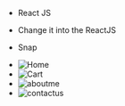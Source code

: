 * React JS 
- Change it into the ReactJS 

* Snap

- ![Home](https://user-images.githubusercontent.com/72404186/205271521-a0c0a5e5-940b-49e9-836d-91a01334e261.PNG)
- ![Cart](https://user-images.githubusercontent.com/72404186/205271714-2d5ac6ba-84e0-47b5-b860-15de33943692.PNG)
- ![aboutme](https://user-images.githubusercontent.com/72404186/205271795-ea37c934-1af8-47e9-aaee-6ff3709d0681.PNG)
- ![contactus](https://user-images.githubusercontent.com/72404186/205271886-31e935e7-a8c7-4724-a192-c31d51401f67.PNG)
